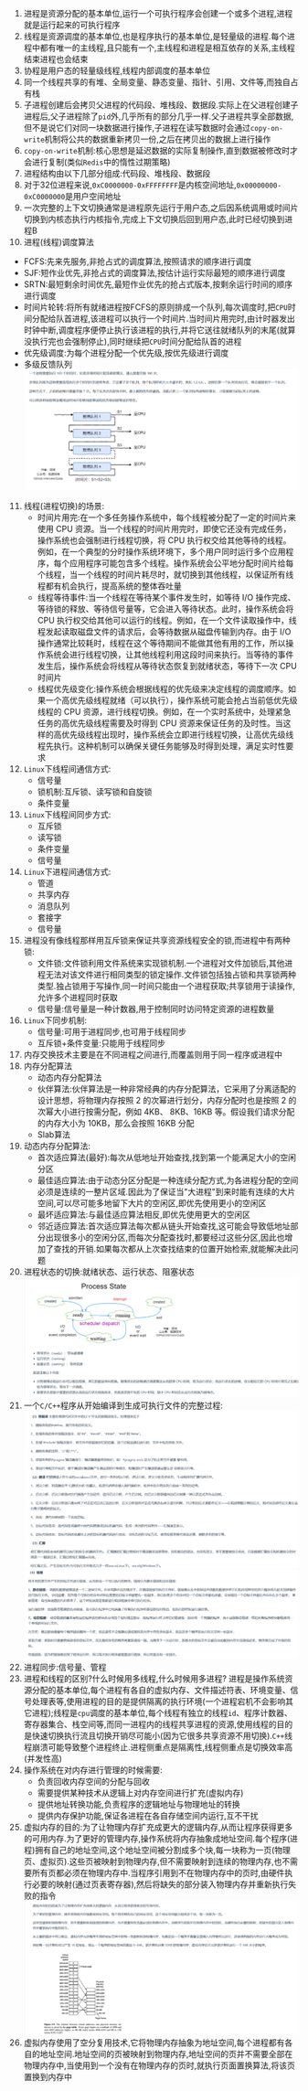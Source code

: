 1. 进程是资源分配的基本单位,运行一个可执行程序会创建一个或多个进程,进程就是运行起来的可执行程序
2. 线程是资源调度的基本单位,也是程序执行的基本单位,是轻量级的进程.每个进程中都有唯一的主线程,且只能有一个,主线程和进程是相互依存的关系,主线程结束进程也会结束
3. 协程是用户态的轻量级线程,线程内部调度的基本单位
4. 同一个线程共享的有堆、全局变量、静态变量、指针、引用、文件等,而独自占有栈
5. 子进程创建后会拷贝父进程的代码段、堆栈段、数据段.实际上在父进程创建子进程后,父子进程除了`pid`外,几乎所有的部分几乎一样.父子进程共享全部数据,但不是说它们对同一块数据进行操作,子进程在读写数据时会通过`copy-on-write`机制将公共的数据重新拷贝一份,之后在拷贝出的数据上进行操作
6. `copy-on-write`机制:核心思想是延迟数据的实际复制操作,直到数据被修改时才会进行复制(类似`Redis`中的惰性过期策略)
7. 进程结构由以下几部分组成:代码段、堆栈段、数据段
8. 对于32位进程来说,`0xC0000000-0xFFFFFFFF`是内核空间地址,`0x00000000-0xC0000000`是用户空间地址
9. 一次完整的上下文切换通常是进程原先运行于用户态,之后因系统调用或时间片切换到内核态执行内核指令,完成上下文切换后回到用户态,此时已经切换到进程B
10. 进程(线程)调度算法
   * FCFS:先来先服务,非抢占式的调度算法,按照请求的顺序进行调度
   * SJF:短作业优先,非抢占式的调度算法,按估计运行实际最短的顺序进行调度
   * SRTN:最短剩余时间优先,最短作业优先的抢占式版本,按剩余运行时间的顺序进行调度
   * 时间片轮转:将所有就绪进程按FCFS的原则排成一个队列,每次调度时,把`CPU`时间分配给队首进程,该进程可以执行一个时间片.当时间片用完时,由计时器发出时钟中断,调度程序便停止执行该进程的执行,并将它送往就绪队列的末尾(就算没执行完也会强制停止),同时继续把`CPU`时间分配给队首的进程
   * 优先级调度:为每个进程分配一个优先级,按优先级进行调度
   * 多级反馈队列
   ![](../markdown图像集/2025-03-09-17-35-24.png)  
11. 线程(进程切换)的场景:
    * 时间片用完:在一个多任务操作系统中，每个线程被分配了一定的时间片来使用 CPU 资源。当一个线程的时间片用完时，即使它还没有完成任务，操作系统也会强制进行线程切换，将 CPU 执行权交给其他等待的线程。例如，在一个典型的分时操作系统环境下，多个用户同时运行多个应用程序，每个应用程序可能包含多个线程。操作系统会公平地分配时间片给每个线程，当一个线程的时间片耗尽时，就切换到其他线程，以保证所有线程都有机会执行，提高系统的整体吞吐量
    * 线程等待事件:当一个线程在等待某个事件发生时，如等待 I/O 操作完成、等待锁的释放、等待信号量等，它会进入等待状态。此时，操作系统会将 CPU 执行权交给其他可以运行的线程。例如，在一个文件读取操作中，线程发起读取磁盘文件的请求后，会等待数据从磁盘传输到内存。由于 I/O 操作通常比较耗时，线程在这个等待期间不能做其他有用的工作，所以操作系统会进行线程切换，让其他线程利用这段时间来执行。当等待的事件发生后，操作系统会将线程从等待状态恢复到就绪状态，等待下一次 CPU 时间片
    * 线程优先级变化:操作系统会根据线程的优先级来决定线程的调度顺序。如果一个高优先级线程就绪（可以执行），操作系统可能会抢占当前低优先级线程的 CPU 资源，进行线程切换。例如，在一个实时系统中，处理紧急任务的高优先级线程需要及时得到 CPU 资源来保证任务的及时性。当这样的高优先级线程出现时，操作系统会立即进行线程切换，让高优先级线程先执行。这种机制可以确保关键任务能够及时得到处理，满足实时性要求
12. `Linux`下线程间通信方式:
    * 信号量
    * 锁机制:互斥锁、读写锁和自旋锁
    * 条件变量
13. `Linux`下线程间同步方式:
    * 互斥锁
    * 读写锁
    * 条件变量
    * 信号量
14. `Linux`下进程间通信方式:
    * 管道
    * 共享内存
    * 消息队列
    * 套接字
    * 信号量 
15. 进程没有像线程那样用互斥锁来保证共享资源线程安全的锁,而进程中有两种锁:
    * 文件锁:文件锁利用文件系统来实现锁机制.一个进程对文件加锁后,其他进程无法对该文件进行相同类型的锁定操作.文件锁包括独占锁和共享锁两种类型.独占锁用于写操作,同一时间只能由一个进程获取;共享锁用于读操作,允许多个进程同时获取
    * 信号量:信号量是一种计数器,用于控制同时访问特定资源的进程数量
16. `Linux`下同步机制:
    * 信号量:可用于进程同步,也可用于线程同步
    * 互斥锁+条件变量:只能用于线程同步
17. 内存交换技术主要是在不同进程之间进行,而覆盖则用于同一程序或进程中
18. 内存分配算法
    * 动态内存分配算法
    * 伙伴算法:伙伴算法是一种非常经典的内存分配算法，它采用了分离适配的设计思想，将物理内存按照 2 的次幂进行划分，内存分配时也是按照 2 的次幂大小进行按需分配，例如 4KB、 8KB、16KB 等。假设我们请求分配的内存大小为 10KB，那么会按照 16KB 分配
    * Slab算法
19. 动态内存分配算法:
    * 首次适应算法(最好):每次从低地址开始查找,找到第一个能满足大小的空闲分区
    * 最佳适应算法:由于动态分区分配是一种连续分配方式,为各进程分配的空间必须是连续的一整片区域.因此为了保证当"大进程"到来时能有连续的大片空间,可以尽可能多地留下大片的空闲区,即优先使用更小的空闲区
    * 最坏适应算法:与最佳适应算法相反,即优先使用更大的空闲区
    * 邻近适应算法:首次适应算法每次都从链头开始查找,这可能会导致低地址部分出现很多小的空闲分区,而每次分配查找时,都要经过这些分区,因此也增加了查找的开销.如果每次都从上次查找结束的位置开始检索,就能解决此问题
20. 进程状态的切换:就绪状态、运行状态、阻塞状态
    ![](../markdown图像集/2025-03-09-21-42-50.png)
21. 一个`C/C++`程序从开始编译到生成可执行文件的完整过程:
    ![](../markdown图像集/2025-03-09-21-43-39.png)
    ![](../markdown图像集/2025-03-09-21-43-46.png)
22. 进程同步:信号量、管程  
23. 进程和线程的区别?什么时候用多线程,什么时候用多进程?
    进程是操作系统资源分配的基本单位,每个进程有各自的虚拟内存、文件描述符表、环境变量、信号处理表等,使用进程的目的是提供隔离的执行环境(一个进程宕机不会影响其它进程);线程是`cpu`调度的基本单位,每个线程有独立的线程`id`、程序计数器、寄存器集合、栈空间等,而同一进程内的线程共享进程的资源,使用线程的目的是快速切换执行流且切换开销尽可能小(因为它很多共享资源不用切换).`C++`线程崩溃可能导致整个进程终止.进程侧重点是隔离性,线程侧重点是切换效率高(并发性高)
24. 操作系统在对内存进行管理的时候需要:
    * 负责回收内存空间的分配与回收
    * 需要提供某种技术从逻辑上对内存空间进行扩充(虚拟内存)
    * 提供地址转换功能,负责程序的逻辑地址与物理地址的转换
    * 提供内存保护功能,保证各进程在各自存储空间内运行,互不干扰
25. 虚拟内存的目的:为了让物理内存扩充成更大的逻辑内存,从而让程序获得更多的可用内存.为了更好的管理内存,操作系统将内存抽象成地址空间.每个程序(进程)拥有自己的地址空间,这个地址空间被分割成多个块,每一块称为一页(物理页、虚拟页).这些页被映射到物理内存,但不需要映射到连续的物理内存,也不需要所有页都必须在物理内存中.当程序引用到不在物理内存中的页时,由硬件执行必要的映射(通过页表寄存器),然后将缺失的部分装入物理内存并重新执行失败的指令
    ![](../markdown图像集/2025-03-09-21-52-58.png)
26. 虚拟内存使用了空分复用技术,它将物理内存抽象为地址空间,每个进程都有各自的地址空间.地址空间的页被映射到物理内存,地址空间的页并不需要全部在物理内存中,当使用到一个没有在物理内存的页时,就执行页面置换算法,将该页置换到内存中
                                                                       